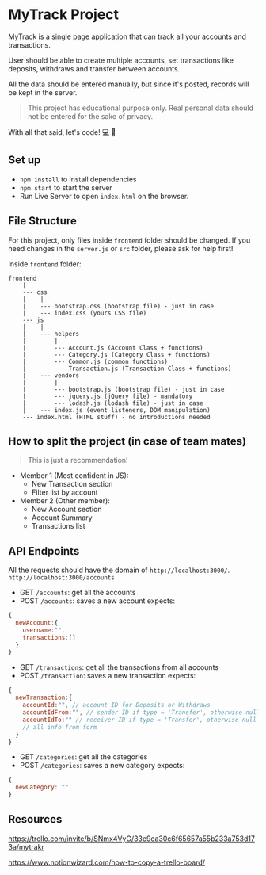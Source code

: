 # MyTrack Project

MyTrack is a single page application that can track all your accounts and transactions.

User should be able to create multiple accounts, set transactions like deposits, withdraws and transfer between accounts.

All the data should be entered manually, but since it's posted, records will be kept in the server.

> This project has educational purpose only. Real personal data should not be entered for the sake of privacy.

With all that said, let's code! 💻 🚀

## Set up

- `npm install` to install dependencies
- `npm start` to start the server
- Run Live Server to open `index.html` on the browser.

## File Structure

For this project, only files inside `frontend` folder should be changed. If you need changes in the `server.js` or `src` folder, please ask for help first!

Inside `frontend` folder:

```
frontend
    |
    --- css
    |    |
    |    --- bootstrap.css (bootstrap file) - just in case
    |    --- index.css (yours CSS file)
    --- js
    |    |
    |    --- helpers
    |        |
    |        --- Account.js (Account Class + functions)
    |        --- Category.js (Category Class + functions)
    |        --- Common.js (common functions)
    |        --- Transaction.js (Transaction Class + functions)
    |    --- vendors
    |        |
    |        --- bootstrap.js (bootstrap file) - just in case
    |        --- jquery.js (jQuery file) - mandatory
    |        --- lodash.js (lodash file) - just in case
    |    --- index.js (event listeners, DOM manipulation)
    --- index.html (HTML stuff) - no introductions needed
```

## How to split the project (in case of team mates)

> This is just a recommendation!

- Member 1 (Most confident in JS):
  - New Transaction section
  - Filter list by account
- Member 2 (Other member):
  - New Account section
  - Account Summary
  - Transactions list

## API Endpoints

All the requests should have the domain of `http://localhost:3000/`.
`http://localhost:3000/accounts`

- GET `/accounts`: get all the accounts
- POST `/accounts`: saves a new account
  expects:

```js
{
  newAccount:{
    username:"",
    transactions:[]
  }
}
```

- GET `/transactions`: get all the transactions from all accounts
- POST `/transaction`: saves a new transaction
  expects:

```js
{
  newTransaction:{
    accountId:"", // account ID for Deposits or Withdraws
    accountIdFrom:"", // sender ID if type = 'Transfer', otherwise null
    accountIdTo:"" // receiver ID if type = 'Transfer', otherwise null
    // all info from form
  }
}
```

- GET `/categories`: get all the categories
- POST `/categories`: saves a new category
  expects:

```js
{
  newCategory: "",
}
```

## Resources

https://trello.com/invite/b/SNmx4VyG/33e9ca30c6f65657a55b233a753d173a/mytrakr

https://www.notionwizard.com/how-to-copy-a-trello-board/
